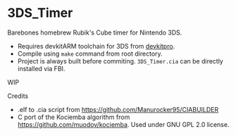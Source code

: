 # 3DS_Timer
Barebones homebrew Rubik's Cube timer for Nintendo 3DS.

- Requires devkitARM toolchain for 3DS from [devkitpro](https://devkitpro.org/). 
- Compile using `make` command from root directory.
- Project is always built before commiting. `3DS_Timer.cia` can be directly installed via FBI.

WIP

Credits
- .elf to .cia script from https://github.com/Manurocker95/CIABUILDER
- C port of the Kociemba algorithm from https://github.com/muodov/kociemba. Used under GNU GPL 2.0 license.
